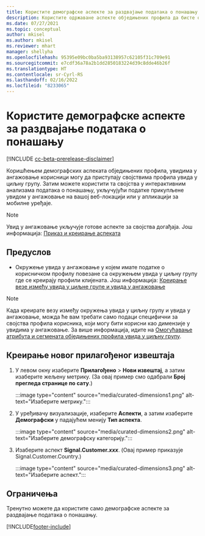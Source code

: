 ```yaml
---
title: Користите демографске аспекте за раздвајање података о понашању (одржавани аспекти)
description: Користите одржаване аспекте обједињених профила да бисте омогућили својства профила клијента увида у циљну групу.
ms.date: 07/27/2021
ms.topic: conceptual
author: mkisel
ms.author: mkisel
ms.reviewer: mhart
manager: shellyha
ms.openlocfilehash: 95395e09bc0ba5ba93138957c62105f31c709e91
ms.sourcegitcommit: e7cdf36a78a2b1dd2850183224d39c8dde46b26f
ms.translationtype: HT
ms.contentlocale: sr-Cyrl-RS
ms.lasthandoff: 02/16/2022
ms.locfileid: "8233065"
---
```

# <a name="use-demographic-dimensions-for-splitting-behavioral-data"></a>Користите демографске аспекте за раздвајање података о понашању

[!INCLUDE [cc-beta-prerelease-disclaimer](includes/cc-beta-prerelease-disclaimer.md)]

Коришћењем демографских аспеката обједињених профила, увидима у ангажовање корисници могу да приступају својствима профила увида у циљну групу. Затим можете користити та својства у интерактивним анализама података о понашању, укључујући податке прикупљене увидом у ангажовање на вашој веб-локацији или у апликацији за мобилне уређаје.

>[!NOTE]
> Увид у ангажовање укључује готове аспекте за својства догађаја. Још информација: [Приказ и креирање аспеката](dimensions.md)

## <a name="prerequisite"></a>Предуслов

- Окружење увида у ангажовање у којем имате податке о корисничком профилу повезане са окружењем увида у циљну групу где се креирају профили клијената. Још информација: [Креирање везе између увида у циљне групе и увида у ангажовање](integrate-audience-insights-engagement-insights.md)

> [!NOTE]
> Када креирате везу између окружења увида у циљну групу и увида у ангажовање, можда ће вам требати само подаци специфични за својства профила корисника, који могу бити корисни као димензије у увидима у ангажовање. За више информација, идите на [Омогућавање атрибута и сегмената обједињених профила увида у циљну групу](integrate-audience-insights-engagement-insights.md#enable-audience-insights-unified-profiles-attributes-and-segments).

## <a name="create-a-new-custom-report"></a>Креирање новог прилагођеног извештаја

1. У левом окну изаберите **Прилагођено** > **Нови извештај**, а затим изаберите жељену метрику. (За овај пример смо одабрали **Број прегледа странице по сату**.)

    :::image type="content" source="media/curated-dimensions1.png" alt-text="Изаберите метрику.":::

2. У уређивачу визуализације, изаберите **Аспекти**, а затим изаберите **Демографски** у падајућем менију **Тип аспекта**.

    :::image type="content" source="media/curated-dimensions2.png" alt-text="Изаберите демографску категорију.":::

3. Изаберите аспект **Signal.Customer.*xxx***. (Овај пример приказује Signal.Customer.Country.)

    :::image type="content" source="media/curated-dimensions3.png" alt-text="Изаберите аспект.":::
  
## <a name="limitations"></a>Ограничења

Тренутно можете да користите само демографске аспекте за раздвајање података о понашању.


[!INCLUDE[footer-include](../includes/footer-banner.md)]
